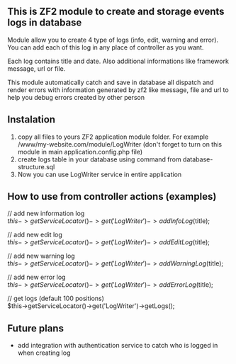 <h2>This is ZF2 module to create and storage events logs in database</h2>

Module allow you to create 4 type of logs (info, edit, warning and error). You can add each of this log in any place of controller as you want.

Each log contains title and date. Also additional informations like framework message, url or file.

This module automatically catch and save in database all dispatch and render errors with information generated by zf2 like message, file and url to help you debug errors created by other person

<h2>Instalation</h2>

1. copy all files to yours ZF2 application module folder. For example /www/my-website.com/module/LogWriter (don't forget to turn on this module in main application.config.php file)
2. create logs table in your database using command from database-structure.sql
3. Now you can use LogWriter service in entire application

<h2>How to use from controller actions (examples)</h2>

// add new information log<br/>
$this->getServiceLocator()->get('LogWriter')->addInfoLog($title);

// add new edit log<br/>
$this->getServiceLocator()->get('LogWriter')->addEditLog($title);   	

// add new warning log<br/>
$this->getServiceLocator()->get('LogWriter')->addWarningLog($title);   	

// add new error log<br/>
$this->getServiceLocator()->get('LogWriter')->addErrorLog($title);   	

// get logs (default 100 positions)<br/>
$this->getServiceLocator()->get('LogWriter')->getLogs();  

<h2>Future plans</h2>

- add integration with authentication service to catch who is logged in when creating log
